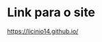 
<h1>Link para o site</h1>
<a href="https://licinio14.github.io/" target="_blank">https://licinio14.github.io/</a>



